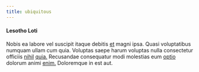 ```yaml
---
title: ubiquitous
---
```


#### Lesotho Loti

Nobis ea labore vel suscipit itaque debitis [et](/facere/eaque/metal_azure.md) magni ipsa. Quasi voluptatibus numquam ullam cum quia. Voluptas saepe harum voluptas nulla consectetur officiis [nihil](/sit/cambridgeshire_protocol.md) [quia.](/facere/odit/place_calculate.md) Recusandae consequatur modi molestias eum [optio](/facere/temporibus/consequatur/cross_platform_indiana_flexibility.md) dolorum animi [enim.](/facere/temporibus/adipisci/molestias/ftp.md) Doloremque in est aut.

